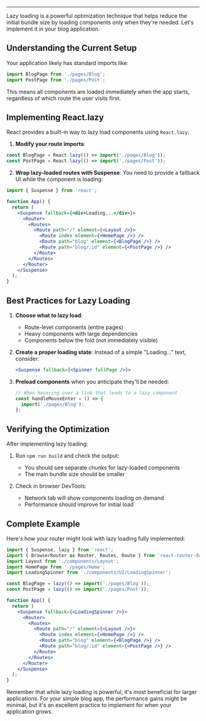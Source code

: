 
---

Lazy loading is a powerful optimization technique that helps reduce the initial bundle size by loading components only when they're needed. Let's implement it in your blog application.

## Understanding the Current Setup

Your application likely has standard imports like:
```jsx
import BlogPage from './pages/Blog';
import PostPage from './pages/Post';
```

This means all components are loaded immediately when the app starts, regardless of which route the user visits first.

## Implementing React.lazy

React provides a built-in way to lazy load components using `React.lazy`:

1. **Modify your route imports**:
```jsx
const BlogPage = React.lazy(() => import('./pages/Blog'));
const PostPage = React.lazy(() => import('./pages/Post'));
```

2. **Wrap lazy-loaded routes with Suspense**:
You need to provide a fallback UI while the component is loading:
```jsx
import { Suspense } from 'react';

function App() {
  return (
    <Suspense fallback={<div>Loading...</div>}>
      <Router>
        <Routes>
          <Route path="/" element={<Layout />}>
            <Route index element={<HomePage />} />
            <Route path="blog" element={<BlogPage />} />
            <Route path="blog/:id" element={<PostPage />} />
          </Route>
        </Routes>
      </Router>
    </Suspense>
  );
}
```

## Best Practices for Lazy Loading

1. **Choose what to lazy load**:
   - Route-level components (entire pages)
   - Heavy components with large dependencies
   - Components below the fold (not immediately visible)

2. **Create a proper loading state**:
   Instead of a simple "Loading..." text, consider:
   ```jsx
   <Suspense fallback={<Spinner fullPage />}>
   ```

3. **Preload components** when you anticipate they'll be needed:
   ```jsx
   // When hovering over a link that leads to a lazy component
   const handleMouseEnter = () => {
     import('./pages/Blog');
   };
   ```

## Verifying the Optimization

After implementing lazy loading:

1. Run `npm run build` and check the output:
   - You should see separate chunks for lazy-loaded components
   - The main bundle size should be smaller

2. Check in browser DevTools:
   - Network tab will show components loading on demand
   - Performance should improve for initial load

## Complete Example

Here's how your router might look with lazy loading fully implemented:

```jsx
import { Suspense, lazy } from 'react';
import { BrowserRouter as Router, Routes, Route } from 'react-router-dom';
import Layout from './components/Layout';
import HomePage from './pages/Home';
import LoadingSpinner from './components/UI/LoadingSpinner';

const BlogPage = lazy(() => import('./pages/Blog'));
const PostPage = lazy(() => import('./pages/Post'));

function App() {
  return (
    <Suspense fallback={<LoadingSpinner />}>
      <Router>
        <Routes>
          <Route path="/" element={<Layout />}>
            <Route index element={<HomePage />} />
            <Route path="blog" element={<BlogPage />} />
            <Route path="blog/:id" element={<PostPage />} />
          </Route>
        </Routes>
      </Router>
    </Suspense>
  );
}
```

Remember that while lazy loading is powerful, it's most beneficial for larger applications. For your simple blog app, the performance gains might be minimal, but it's an excellent practice to implement for when your application grows.